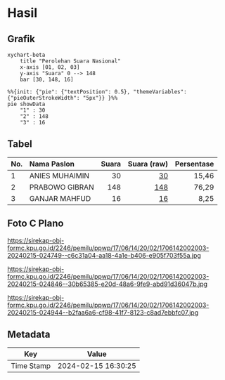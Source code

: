 # Hasil

## Grafik

```mermaid
xychart-beta
    title "Perolehan Suara Nasional"
    x-axis [01, 02, 03]
    y-axis "Suara" 0 --> 148
    bar [30, 148, 16]
```

```mermaid
%%{init: {"pie": {"textPosition": 0.5}, "themeVariables": {"pieOuterStrokeWidth": "5px"}} }%%
pie showData
    "1" : 30
    "2" : 148
    "3" : 16
```

## Tabel

| No. | Nama Paslon    | Suara | Suara (raw) | Persentase |
|:--- |:-------------- | -----:| -----------:| ----------:|
| 1   | ANIES MUHAIMIN | 30    | [30][p-1]   | 15,46      |
| 2   | PRABOWO GIBRAN | 148   | [148][p-2]  | 76,29      |
| 3   | GANJAR MAHFUD  | 16    | [16][p-3]   | 8,25       |


[p-1]: https://github.com/gigit-pemilu/pemilu-2024/blob/main/pilpres/hitung-suara/sub/17-bengkulu/sub/06-muko-muko/sub/14-air-dikit/sub/2002-air-dikit/sub/003-tps/sub/paslon-1.txt
[p-2]: https://github.com/gigit-pemilu/pemilu-2024/blob/main/pilpres/hitung-suara/sub/17-bengkulu/sub/06-muko-muko/sub/14-air-dikit/sub/2002-air-dikit/sub/003-tps/sub/paslon-2.txt
[p-3]: https://github.com/gigit-pemilu/pemilu-2024/blob/main/pilpres/hitung-suara/sub/17-bengkulu/sub/06-muko-muko/sub/14-air-dikit/sub/2002-air-dikit/sub/003-tps/sub/paslon-3.txt

## Foto C Plano

https://sirekap-obj-formc.kpu.go.id/2246/pemilu/ppwp/17/06/14/20/02/1706142002003-20240215-024749--c6c31a04-aa18-4a1e-b406-e905f703f55a.jpg

https://sirekap-obj-formc.kpu.go.id/2246/pemilu/ppwp/17/06/14/20/02/1706142002003-20240215-024846--30b65385-e20d-48a6-9fe9-abd91d36047b.jpg

https://sirekap-obj-formc.kpu.go.id/2246/pemilu/ppwp/17/06/14/20/02/1706142002003-20240215-024944--b2faa6a6-cf98-41f7-8123-c8ad7ebbfc07.jpg


## Metadata

| Key        | Value               |
| ---------- | ------------------- |
| Time Stamp | 2024-02-15 16:30:25 |



